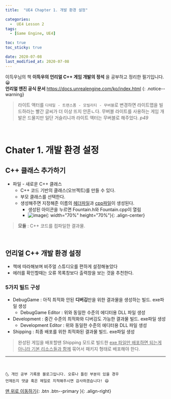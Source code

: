 ```yaml
---
title:  "UE4 Chapter 1. 개발 환경 설정" 

categories:
  -  UE4 Lesson 2 
tags:
  - [Game Engine, UE4]

toc: true
toc_sticky: true

date: 2020-07-08
last_modified_at: 2020-07-08
---
```


이득우님의 책 **이득우의 언리얼 C++ 게임 개발의 정석** 을 공부하고 정리한 필기입니다. 😀  
**언리얼 엔진 공식 문서** <https://docs.unrealengine.com/ko/index.html>
{: .notice--warning}

> 라이트 액터를 `디테일 - 트랜스폼 - 모빌리티 - 무버블`로 변경하면 라이트맵을 빌드하라는 빨간 글씨가 더 이상 뜨지 안흔ㄴ다. 무버블 라이트를 사용하는 게임 개발은 드물지만 일단 거슬리니까 라이트 액터는 무버블로 해주었다. *p49*

<br>

# Chater 1. 개발 환경 설정

## C++ 클래스 추가하기
- 파일 - 새로운 C++ 클래스
  - C++ 코드 기반의 클래스(오브젝트)를 만들 수 있다.
  - 부모 클래스를 선택한다.
  - 생성해주면 지정해준 이름의 <u>헤더파일</u>과 <u>cpp파일</u>이 생성된다.
    - 생성된 아이콘을 누르면 Fountain.h와 Fountain.cpp이 열림
    - ![image](https://user-images.githubusercontent.com/42318591/86879348-d59cdf80-c125-11ea-8a4b-994728db0732.png){: width="70%" height="70%"}{: .align-center}

> **모듈** : C++ 코드를 컴파일한 결과물.

<br>

## 언리얼 C++ 개발 환경 설정
- 책에 따라해보며 비주얼 스튜디오를 편하게 설정해놓았다
- 에러를 확인할때는 오류 목록창보다 출력창을 보는 것을 추천한다.

### 5가지 빌드 구성

- DebugGame : 아직 최적화 안된 **디버깅**만을 위한 결과물을 생성하는 빌드. exe파일 생성
  - DebugGame Editor : 위와 동일한 수준의 에디터용 DLL 파일 생성
- Development : 중간 수준의 최적화와 디버깅도 가능한 결과물 빌드. exe파일 생성
  - Development Editor : 위와 동일한 수준의 에디터용 DLL 파일 생성
- Shipping : 최종 배포를 위한 최적화된 결과물 빌드. exe파일 생성

> 완성된 게임을 배포할땐 Shipping 모드로 빌드한 <u>exe 파일만 배포하면 되는게 아니라 기본 리소스들과 함께</u> 묶어서 패키지 형태로 배포해야 한다.

***
<br>

    🌜 개인 공부 기록용 블로그입니다. 오류나 틀린 부분이 있을 경우 
    언제든지 댓글 혹은 메일로 지적해주시면 감사하겠습니다! 😄

[맨 위로 이동하기](#){: .btn .btn--primary }{: .align-right}